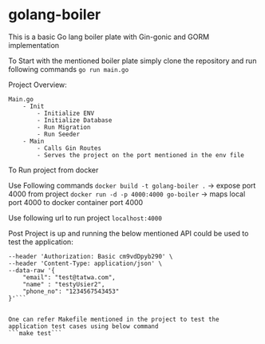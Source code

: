 # golang-boiler

This is a basic Go lang boiler plate with Gin-gonic and GORM implementation

To Start with the mentioned boiler plate simply clone the repository and run following commands
```go run main.go```

Project Overview:

    Main.go
        - Init
            - Initialize ENV
            - Initialize Database
            - Run Migration
            - Run Seeder
        - Main
            - Calls Gin Routes
            - Serves the project on the port mentioned in the env file


To Run project from docker

Use Following commands
```docker build -t golang-boiler .``` -> expose port 4000 from project
```docker run -d -p 4000:4000 go-boiler``` -> maps local port 4000 to docker container port 4000

Use following url to run project `localhost:4000`

Post Project is up and running the below mentioned API could be used to test the application:
```curl --location --request POST '127.0.0.1:4000/addVal' \
--header 'Authorization: Basic cm9vdDpyb290' \
--header 'Content-Type: application/json' \
--data-raw '{
    "email": "test@tatwa.com",
    "name" : "testyUsier2",
    "phone_no": "1234567543453"
}'```


One can refer Makefile mentioned in the project to test the application test cases using below command 
```make test```



